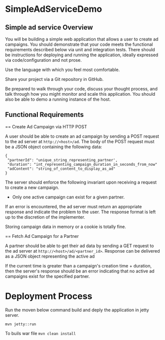 # SimpleAdServiceDemo
Simple ad service 
Overview
--------



You will be building a simple web application that allows a user to create ad campaigns. You should demonstrate that your code meets the functional requirements described below via unit and integration tests. There should be instructions for deploying and running the application, ideally expressed via code/configuration and not prose.

Use the language with which you feel most comfortable.



Share your project via a Git repository in GitHub. 

Be prepared to walk through your code, discuss your thought process, and talk through how you might monitor and scale this application. You should also be able to demo a running instance of the host.





Functional Requirements
-----------------------


== Create Ad Campaign via HTTP POST

 

A user should be able to create an ad campaign by sending a POST request to the ad server at ``` http://<host>/ad ```.  The body of the POST request must be a JSON object containing the following data:
```
{
 "partnerId": "unique_string_representing_partner',
 "duration": "int_representing_campaign_duration_in_seconds_from_now"
 "adContent": "string_of_content_to_display_as_ad"
}
```
The server should enforce the following invariant upon receiving a request to create a new campaign.

* Only one active campaign can exist for a given partner.

If an error is encountered, the ad server must return an appropriate response and indicate the problem to the user.  The response format is left up to the discretion of the implementer.

Storing campaign data in memory or a cookie is totally fine.
 


== Fetch Ad Campaign for a Partner



A partner should be able to get their ad data by sending a GET request to the ad server at ```http://<host>/ad/<partner_id>```.  Response can be delivered as a JSON object representing the active ad

If the current time is greater than a campaign's creation time + duration, then the server's response should be an error indicating that no active ad campaigns exist for the specified partner.


# Deployment Process

Run the moven below command build and deply the application in jetty server. 

``` mvn jetty::run ``` 

To buils war file 
```mvn clean install ```

